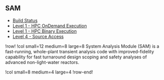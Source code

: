 ## SAM

- [Build Status](https://civet.inl.gov/repo/620/)
- [Level 1 - HPC OnDemand Execution](ncrc/applications/ncrc_ondemand_sam.md)
- [Level 1 - HPC Binary Execution](ncrc/applications/ncrc_hpc_sam.md)
- [Level 4 - Source Access](ncrc/applications/ncrc_develop_sam.md)

!row!
!col small=12 medium=8 large=8
System Analysis Module (SAM) is a fast-running, whole-plant transient analysis code with improved-fidelity capability for fast turnaround design scoping and safety analyses of advanced non-light-water reactors.

!col small=8 medium=4 large=4
!row-end!
